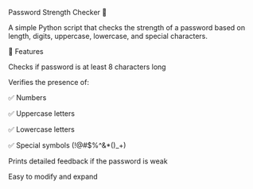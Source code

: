 Password Strength Checker 🔐

A simple Python script that checks the strength of a password based on length, digits, uppercase, lowercase, and special characters.

🚀 Features

Checks if password is at least 8 characters long

Verifies the presence of:

✅ Numbers

✅ Uppercase letters

✅ Lowercase letters

✅ Special symbols (!@#$%^&*()_+)

Prints detailed feedback if the password is weak

Easy to modify and expand
